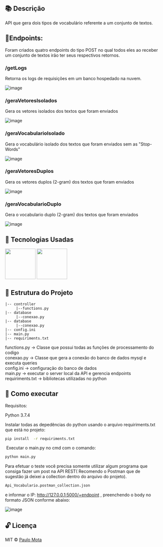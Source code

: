 ## 📚  Descrição 

API que gera dois tipos de vocabulário referente a um conjunto de textos.

## 📌Endpoints:

Foram criados quatro endpoints do tipo POST no qual todos eles ao receber um conjunto de textos irão ter seus respectivos retornos.

### /getLogs

Retorna os logs de requisições em um banco hospedado na nuvem.

![image](https://user-images.githubusercontent.com/18649504/69592388-7fcf5900-0fd4-11ea-9280-71d3c734e8dc.png)

### /geraVetoresIsolados 

Gera os vetores isolados dos textos que foram enviados

![image](https://user-images.githubusercontent.com/18649504/69520917-9629d600-0f3c-11ea-8af4-6aa3d40a1722.png)

### /geraVocabularioIsolado

Gera o vocabulário isolado dos textos que foram enviados sem as "Stop-Words"

![image](https://user-images.githubusercontent.com/18649504/69521098-f751a980-0f3c-11ea-94c4-da3922fd3476.png)


### /geraVetoresDuplos

Gera os vetores duplos (2-gram) dos textos que foram enviados

![image](https://user-images.githubusercontent.com/18649504/69521128-0a647980-0f3d-11ea-9752-1a91e897814f.png)


### /geraVocabularioDuplo

Gera o vocabulario duplo (2-gram) dos textos que foram enviados

![image](https://user-images.githubusercontent.com/18649504/69521208-354ecd80-0f3d-11ea-916b-576ddbd90b75.png)

## 🚀 Tecnologias Usadas 

<img src="https://user-images.githubusercontent.com/18649504/66262823-725cd600-e7be-11e9-9cea-ea14305079db.png" width = "100">

<img src="https://user-images.githubusercontent.com/18649504/69592604-2ae01280-0fd5-11ea-827f-00963982ea74.png" width = "100">

## 📌 Estrutura do Projeto 
    |-- controller
         |--functions.py
    |-- database
         |--conexao.py
    |-- database
         |--conexao.py
    |-- config.ini
    |-- main.py
    |-- requiriments.txt    
    
functions.py -> Classe que possui todas as funções de processamento do codigo
<br>
conexao.py -> Classe que gera a conexão do banco de dados mysql e executa queries
<br>
config.ini -> configuração do banco de dados
<br>
main.py -> executar o server local da API e gerencia endpoints
<br>
requiriments.txt -> bibliotecas utilizadas no python 
<br>

## 📢 Como executar

Requisitos:

Python 3.7.4<br>

Instalar todas as depedências do python usando o arquivo requiriments.txt que está no projeto:  

```bash 
pip install  -r requiriments.txt
 ```  
 Executar o main.py no cmd com o comando:

```bash 
python main.py
 ```  
Para efetuar o teste você precisa somente utilizar algum programa que consiga fazer um post na API REST( Recomendo o Postman que de sugestão já deixei a collection dentro do arquivo do projeto).

```bash 
Api_Vocabulario.postman_collection.json
 ```  
e informar o IP: http://127.0.0.1:5000/+endpoint , preenchendo o body no formato JSON conforme abaixo:

![image](https://user-images.githubusercontent.com/18649504/69520429-7645e280-0f3b-11ea-988d-0b5bb5fd69c7.png)


## 🔓 Licença 
MIT © [Paulo Mota](https://www.linkedin.com/in/paulo-mota-955218a2/)
